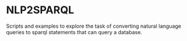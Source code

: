 # NLP2SPARQL
Scripts and examples to explore the task of converting natural language queries to sparql statements that can query a database.
